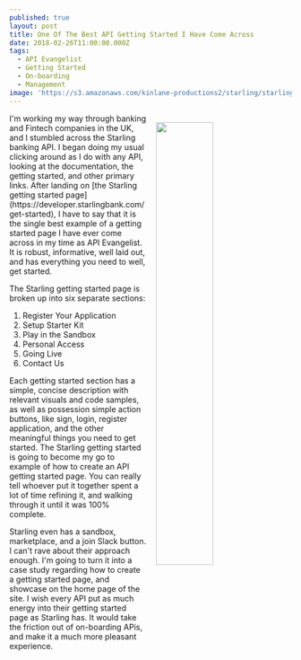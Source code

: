 ```yaml
---
published: true
layout: post
title: One Of The Best API Getting Started I Have Come Across
date: 2018-02-26T11:00:00.000Z
tags:
  - API Evangelist
  - Getting Started
  - On-boarding
  - Management
image: 'https://s3.amazonaws.com/kinlane-productions2/starling/starling-home-page.png'
---
```

<p><img src="https://s3.amazonaws.com/kinlane-productions2/starling/starling-home-page.png" align="right" width="45%" style="padding: 15px;" /></p>I'm working my way through banking and Fintech companies in the UK, and I stumbled across the Starling banking API. I began doing my usual clicking around as I do with any API, looking at the documentation, the getting started, and other primary links. After landing on [the Starling getting started page](https://developer.starlingbank.com/get-started), I have to say that it is the single best example of a getting started page I have ever come across in my time as API Evangelist. It is robust, informative, well laid out, and has everything you need to well, get started.

The Starling getting started page is broken up into six separate sections:

1) Register Your Application<br />
2) Setup Starter Kit<br />
3) Play in the Sandbox<br />
4) Personal Access<br />
5) Going Live<br />
6) Contact Us<br />

Each getting started section has a simple, concise description with relevant visuals and code samples, as well as possession simple action buttons, like sign, login, register application, and the other meaningful things you need to get started. The Starling getting started is going to become my go to example of how to create an API getting started page. You can really tell whoever put it together spent a lot of time refining it, and walking through it until it was 100% complete.

Starling even has a sandbox, marketplace, and a join Slack button. I can't rave about their approach enough. I'm going to turn it into a case study regarding how to create a getting started page, and showcase on the home page of the site. I wish every API put as much energy into their getting started page as Starling has. It would take the friction out of on-boarding APis, and make it a much more pleasant experience.
